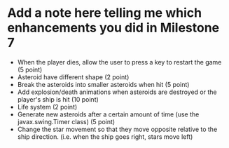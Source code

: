 # Add a note here telling me which enhancements you did in Milestone 7
- When the player dies, allow the user to press a key to restart the game (5 point)
- Asteroid have different shape (2 point)
- Break the asteroids into smaller asteroids when hit (5 point)
- Add explosion/death animations when asteroids are destroyed or the player's ship is hit (10 point)
- Life system (2 point)
- Generate new asteroids after a certain amount of time (use the javax.swing.Timer class) (5 point)
- Change the star movement so that they move opposite relative to the ship direction. (i.e. when the ship goes right, stars move left)

